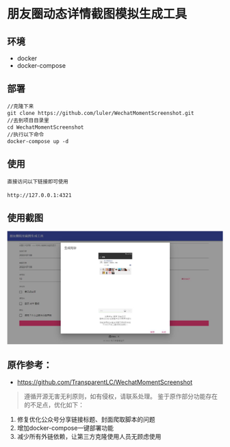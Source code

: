 # 朋友圈动态详情截图模拟生成工具

## 环境

- docker
- docker-compose

## 部署

```
//克隆下来
git clone https://github.com/luler/WechatMomentScreenshot.git
//去到项目目录里
cd WechatMomentScreenshot
//执行以下命令
docker-compose up -d
```

## 使用

``` 
直接访问以下链接即可使用

http://127.0.0.1:4321
```

## 使用截图

![](example.jpg)

## 原作参考：

- https://github.com/TransparentLC/WechatMomentScreenshot

> 遵循开源无害无利原则，如有侵权，请联系处理。
> 鉴于原作部分功能存在的不足点，优化如下：

1. 修复优化公众号分享链接标题、封面爬取脚本的问题
2. 增加docker-compose一键部署功能
3. 减少所有外链依赖，让第三方克隆使用人员无顾虑使用
